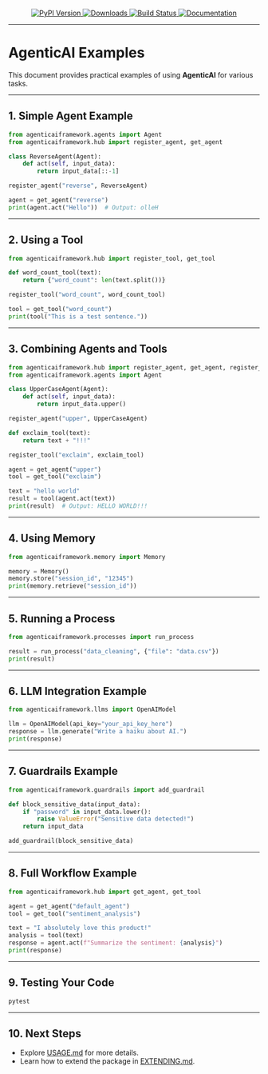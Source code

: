<!-- PROJECT LOGO -->
<br />
<div align="center">
  <a href="https://isathish.github.io/agenticaiframework/">
    <img src="https://img.shields.io/pypi/v/agenticaiframework?color=blue&label=PyPI%20Version&logo=python&logoColor=white" alt="PyPI Version">
  </a>
  <a href="https://pypi.org/project/agenticaiframework/">
    <img src="https://img.shields.io/pypi/dm/agenticaiframework?color=green&label=Downloads&logo=python&logoColor=white" alt="Downloads">
  </a>
  <a href="https://github.com/isathish/agenticaiframework/actions">
    <img src="https://img.shields.io/github/actions/workflow/status/isathish/agenticaiframework/python-package.yml?branch=main&label=Build&logo=github" alt="Build Status">
  </a>
  <a href="https://isathish.github.io/agenticaiframework/">
    <img src="https://img.shields.io/badge/Documentation-Online-blue?logo=readthedocs&logoColor=white" alt="Documentation">
  </a>
</div>

---
# AgenticAI Examples

This document provides practical examples of using **AgenticAI** for various tasks.

---

## 1. Simple Agent Example

```python
from agenticaiframework.agents import Agent
from agenticaiframework.hub import register_agent, get_agent

class ReverseAgent(Agent):
    def act(self, input_data):
        return input_data[::-1]

register_agent("reverse", ReverseAgent)

agent = get_agent("reverse")
print(agent.act("Hello"))  # Output: olleH
```

---

## 2. Using a Tool

```python
from agenticaiframework.hub import register_tool, get_tool

def word_count_tool(text):
    return {"word_count": len(text.split())}

register_tool("word_count", word_count_tool)

tool = get_tool("word_count")
print(tool("This is a test sentence."))
```

---

## 3. Combining Agents and Tools

```python
from agenticaiframework.hub import register_agent, get_agent, register_tool, get_tool
from agenticaiframework.agents import Agent

class UpperCaseAgent(Agent):
    def act(self, input_data):
        return input_data.upper()

register_agent("upper", UpperCaseAgent)

def exclaim_tool(text):
    return text + "!!!"

register_tool("exclaim", exclaim_tool)

agent = get_agent("upper")
tool = get_tool("exclaim")

text = "hello world"
result = tool(agent.act(text))
print(result)  # Output: HELLO WORLD!!!
```

---

## 4. Using Memory

```python
from agenticaiframework.memory import Memory

memory = Memory()
memory.store("session_id", "12345")
print(memory.retrieve("session_id"))
```

---

## 5. Running a Process

```python
from agenticaiframework.processes import run_process

result = run_process("data_cleaning", {"file": "data.csv"})
print(result)
```

---

## 6. LLM Integration Example

```python
from agenticaiframework.llms import OpenAIModel

llm = OpenAIModel(api_key="your_api_key_here")
response = llm.generate("Write a haiku about AI.")
print(response)
```

---

## 7. Guardrails Example

```python
from agenticaiframework.guardrails import add_guardrail

def block_sensitive_data(input_data):
    if "password" in input_data.lower():
        raise ValueError("Sensitive data detected!")
    return input_data

add_guardrail(block_sensitive_data)
```

---

## 8. Full Workflow Example

```python
from agenticaiframework.hub import get_agent, get_tool

agent = get_agent("default_agent")
tool = get_tool("sentiment_analysis")

text = "I absolutely love this product!"
analysis = tool(text)
response = agent.act(f"Summarize the sentiment: {analysis}")
print(response)
```

---

## 9. Testing Your Code

```bash
pytest
```

---

## 10. Next Steps

- Explore [USAGE.md](USAGE.md) for more details.
- Learn how to extend the package in [EXTENDING.md](EXTENDING.md).
